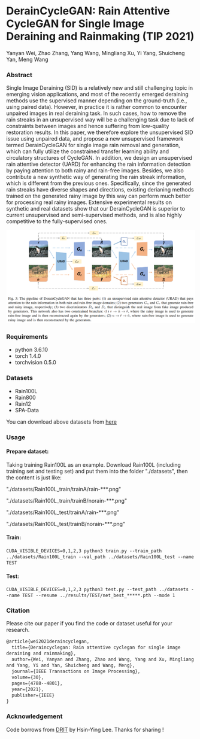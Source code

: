 # DerainCycleGAN: Rain Attentive CycleGAN for Single Image Deraining and Rainmaking (TIP 2021)
Yanyan Wei, Zhao Zhang, Yang Wang, Mingliang Xu, Yi Yang, Shuicheng Yan, Meng Wang

### Abstract
Single Image Deraining (SID) is a relatively new and still challenging topic in emerging vision applications, and most of the recently emerged deraining methods use the supervised manner depending on the ground-truth (i.e., using paired data). However, in practice it is rather common to encounter unpaired images in real deraining task. In such cases, how to remove the rain streaks in an unsupervised way will be a challenging task due to lack of constraints between images and hence suffering from low-quality restoration results. In this paper, we therefore explore the unsupervised SID issue using unpaired data, and propose a new unsupervised framework termed DerainCycleGAN for single image rain removal and generation, which can fully utilize the constrained transfer learning ability and circulatory structures of CycleGAN. In addition, we design an unsupervised rain attentive detector (UARD) for enhancing the rain information detection by paying attention to both rainy and rain-free images. Besides, we also contribute a new synthetic way of generating the rain streak information, which is different from the previous ones. Specifically, since the generated rain streaks have diverse shapes and directions, existing derianing methods trained on the generated rainy image by this way can perform much better for processing real rainy images. Extensive experimental results on synthetic and real datasets show that our DerainCycleGAN is superior to current unsupervised and semi-supervised methods, and is also highly competitive to the fully-supervised ones.

![image](https://github.com/OaDsis/DerainCycleGAN/blob/main/figures/model.png)

### Requirements
- python 3.6.10
- torch 1.4.0
- torchvision 0.5.0

### Datasets
- Rain100L
- Rain800
- Rain12
- SPA-Data

You can download above datasets from [here](https://github.com/hongwang01/Video-and-Single-Image-Deraining#datasets-and-discriptions)

### Usage
#### Prepare dataset:
Taking training Rain100L as an example. Download Rain100L (including training set and testing set) and put them into the folder "./datasets", then the content is just like:

"./datasets/Rain100L_train/trainA/rain-***.png"

"./datasets/Rain100L_train/trainB/norain-***.png"

"./datasets/Rain100L_test/trainA/rain-***.png"

"./datasets/Rain100L_test/trainB/norain-***.png"
#### Train:
```
CUDA_VISIBLE_DEVICES=0,1,2,3 python3 train.py --train_path ../datasets/Rain100L_train --val_path ../datasets/Rain100L_test --name TEST
```
#### Test:
```
CUDA_VISIBLE_DEVICES=0,1,2,3 python3 test.py --test_path ../datasets --name TEST --resume ../results/TEST/net_best_*****.pth --mode 1
```
### Citation
Please cite our paper if you find the code or dataset useful for your research.
```
@article{wei2021deraincyclegan,
  title={Deraincyclegan: Rain attentive cyclegan for single image deraining and rainmaking},
  author={Wei, Yanyan and Zhang, Zhao and Wang, Yang and Xu, Mingliang and Yang, Yi and Yan, Shuicheng and Wang, Meng},
  journal={IEEE Transactions on Image Processing},
  volume={30},
  pages={4788--4801},
  year={2021},
  publisher={IEEE}
}
```
### Acknowledgement
Code borrows from [DRIT](https://github.com/HsinYingLee/DRIT) by Hsin-Ying Lee. Thanks for sharing !
